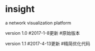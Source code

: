 # insight
a network visualization platform 

version 1.0
#2017-1-8更新
#原始版本

version 1.1
#2017-4-13更新
#精简优化代码



